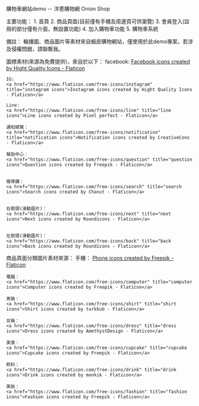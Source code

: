 購物車網站demo -- 洋蔥購物網 Onion Shop

主要功能：
    1. 首頁
    2. 商品頁面(目前僅有手機及周邊頁可供瀏覽)
    3. 會員登入(註冊的部分僅有介面，無設置功能)
    4. 加入購物車功能
    5. 購物車系統

備註：
輪播圖、商品圖片等素材來自蝦皮購物網站，僅使用於此demo專案，若涉及侵權問題，請聯繫我。

圖標素材(來源為免費提供)，來自於以下：
    facebook:
    <a href="https://www.flaticon.com/free-icons/facebook" title="facebook icons">Facebook icons created by Hight Quality Icons - Flaticon</a>

    IG:
    <a href="https://www.flaticon.com/free-icons/instagram" title="instagram icons">Instagram icons created by Hight Quality Icons - Flaticon</a>

    Line:
    <a href="https://www.flaticon.com/free-icons/line" title="line icons">Line icons created by Pixel perfect - Flaticon</a>

    通知總覽：
    <a href="https://www.flaticon.com/free-icons/notification" title="notification icons">Notification icons created by CreativeCons - Flaticon</a>

    幫助中心：
    <a href="https://www.flaticon.com/free-icons/question" title="question icons">Question icons created by Freepik - Flaticon</a>


    搜尋鍵：
    <a href="https://www.flaticon.com/free-icons/search" title="search icons">Search icons created by Chanut - Flaticon</a>


    右箭頭(滑動圖片)：
    <a href="https://www.flaticon.com/free-icons/next" title="next icons">Next icons created by Roundicons - Flaticon</a>


    左箭頭(滑動圖片)：
    <a href="https://www.flaticon.com/free-icons/back" title="back icons">Back icons created by Roundicons - Flaticon</a>


商品頁面分類圖片素材來源：
    手機：
    <a href="https://www.flaticon.com/free-icons/phone" title="phone icons">Phone icons created by Freepik - Flaticon</a>

    電腦：
    <a href="https://www.flaticon.com/free-icons/computer" title="computer icons">Computer icons created by Freepik - Flaticon</a>

    男裝：
    <a href="https://www.flaticon.com/free-icons/shirt" title="shirt icons">Shirt icons created by turkkub - Flaticon</a>

    女裝：
    <a href="https://www.flaticon.com/free-icons/dress" title="dress icons">Dress icons created by AmethystDesign - Flaticon</a>

    美食：
    <a href="https://www.flaticon.com/free-icons/cupcake" title="cupcake icons">Cupcake icons created by Freepik - Flaticon</a>

    飲料：
    <a href="https://www.flaticon.com/free-icons/drink" title="drink icons">Drink icons created by monkik - Flaticon</a>

    美妝：
    <a href="https://www.flaticon.com/free-icons/fashion" title="fashion icons">Fashion icons created by Freepik - Flaticon</a>
